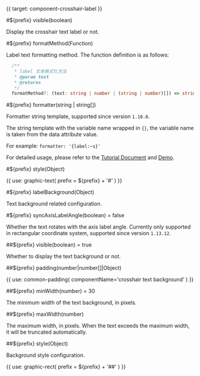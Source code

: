 {{ target: component-crosshair-label }}

<!-- ICrosshairLabelSpec -->

#${prefix} visible(boolean)

Display the crosshair text label or not.

#${prefix} formatMethod(Function)

Label text formatting method. The function definition is as follows:

```ts
  /**
   * label 文本格式化方法
   * @param text
   * @returns
   */
  formatMethod?: (text: string | number | (string | number)[]) => string | string[];
```

#${prefix} formatter(string | string[])

Formatter string template, supported since version `1.10.0`.

The string template with the variable name wrapped in `{}`, the variable name is taken from the data attribute value.

For example: `formatter: '{label:~s}'`

For detailed usage, please refer to the [Tutorial Document](/vchart/guide/tutorial_docs/Chart_Plugins/Formatter) and [Demo](/vchart/demo/label/label-formatter).

#${prefix} style(Object)

{{ use: graphic-text(
  prefix = ${prefix} + '#'
) }}

#${prefix} labelBackground(Object)

Text background related configuration.

#${prefix} syncAxisLabelAngle(boolean) = false

Whether the text rotates with the axis label angle. Currently only supported in rectangular coordinate system, supported since version `1.13.12`.

##${prefix} visible(boolean) = true

Whether to display the text background or not.

##${prefix} padding(number|number[]|Object)

{{ use: common-padding(
  componentName='crosshair text background'
) }}

##${prefix} minWidth(number) = 30

The minimum width of the text background, in pixels.

##${prefix} maxWidth(number)

The maximum width, in pixels. When the text exceeds the maximum width, it will be truncated automatically.

##${prefix} style(Object)

Background style configuration.

{{ use: graphic-rect(
  prefix = ${prefix} + '##'
) }}
